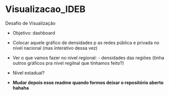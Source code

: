# Visualizacao_IDEB
Desafio de Visualização

 - Objetivo: dashboard

- Colocar aquele gráfico de densidades p as redes pública e privada no nível nacional (mas interativo dessa vez)

- Ver o que vamos fazer no nível regional: 
       - densidades das regiões (tinha outros gráficos pra nível regilnal que tínhamos feito?)

- Nível estadual?

- **Mudar depois esse readme quando formos deixar o repositório aberto hahaha**
